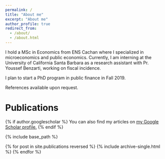 ```yaml
---
permalink: /
title: "About me"
excerpt: "About me"
author_profile: true
redirect_from: 
  - /about/
  - /about.html
---
```


I hold a MSc in Economics from ENS Cachan where I specialized in microeconomics
and public economics. Currently, I am interning at the University of California
Santa Barbara as a research assistant with Pr. Youssef Benzarti, working on
fiscal incidence.

I plan to start a PhD program in public finance in Fall 2019.

References available upon request.

# Publications

{% if author.googlescholar %}
  You can also find my articles on <u><a href="{{author.googlescholar}}">my Google Scholar profile</a>.</u>
{% endif %}

{% include base_path %}

{% for post in site.publications reversed %}
  {% include archive-single.html %}
{% endfor %}
